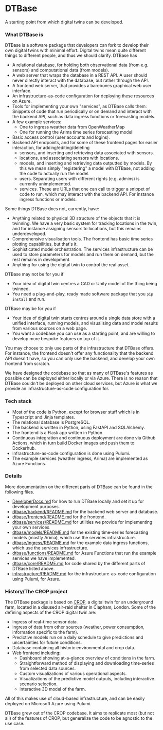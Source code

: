 # DTBase
A starting point from which digital twins can be developed.

### What DTBase is

DTBase is a software package that developers can fork to develop their own digital twins with minimal effort.
Digital twins mean quite different things to different people, and thus we should clarify.
DTBase has
* A relational database, for holding both observational data (from e.g. sensors) and computational data (from models).
* A web server that wraps the database in a REST API. A user should never directly interact with the database, but rather through the API.
* A frontend web server, that provides a barebones graphical web user interface.
* An infrastructure-as-code configuration for deploying these resources on Azure.
* Tools for implementing your own "services", as DTBase calls them: Snippets of code that run periodically or on demand and interact with the backend API, such as data ingress functions or forecasting models.
* A few example services:
    * One to ingress weather data from OpenWeatherMap
    * One for running the Arima time series forecasting model
* Basic access control (user accounts and logins).
* Backend API endpoints, and for some of these frontend pages for easier interaction, for adding/editing/deleting
    * sensors, and inserting and retrieving data associated with sensors.
    * locations, and associating sensors with locations.
    * models, and inserting and retrieving data outputted by models. By this we mean simply "registering" a model with DTBase, not adding the code to actually run the model.
    * users. Separating users with different rights (e.g. admins) is currently unimplemented.
    * services. These are URLs that one can call to trigger a snippet of code to run, which may interact with the backend API. For instance ingress functions or models.

Some things DTBase does not, currently, have:
* Anything related to physical 3D structure of the objects that it is twinning. We have a very basic system for tracking locations in the twin, and for instance assigning sensors to locations, but this remains underdeveloped.
* Comprehensive visualisation tools. The frontend has basic time series plotting capabilities, but that's it.
* Sophisticated model orchestration. The services infrastructure can be used to store parameters for models and run them on demand, but the rest remains in development.
* Anything for using the digital twin to control the real asset.

DTBase may not be for you if
* Your idea of digital twin centres a CAD or Unity model of the thing being twinned.
* You need a plug-and-play, ready made software package that you `pip install` and run.

DTBase may be for you if
* Your idea of digital twin starts centres around a single data store with a unified interface, running models, and visualising data and model results from various sources on a web page.
* You want a codebase you can use as a starting point, and are willing to develop more bespoke features on top of it.

You may choose to only use parts of the infrastructure that DTBase offers.
For instance, the frontend doesn't offer any functionality that the backend API doesn't have, so you can only use the backend, and develop your own frontend from scratch.

We have designed the codebase so that as many of DTBase's features as possible can be deployed either locally or via Azure.
There is no reason that DTBase couldn't be deployed on other cloud services, but Azure is what we provide an infrastructure-as-code configuration for.

### Tech stack

* Most of the code is Python, except for browser stuff which is in Typescript and Jinja templates.
* The relational database is PostgreSQL.
* The backend is written in Python, using FastAPI and SQLAlchemy.
* The frontend is a Flask app written in Python.
* Continuous integration and continuous deployment are done via Github Actions, which in turn build Docker images and push them to Dockerhub.
* Infrastructure-as-code configuration is done using Pulumi.
* The example services (weather ingress, Arima) are implemented as Azure Functions.

### Details

More documentation on the different parts of DTBase can be found in the following files.

* [DeveloperDocs.md](DeveloperDocs.md) for how to run DTBase locally and set it up for development purposes.
* [dtbase/backend/README.md](dtbase/backend/README.md) for the backend web server and database.
* [dtbase/frontend/README.md](dtbase/frontend/README.md) for the frontend.
* [dtbase/services/README.md](dtbase/services/README.md) for utilities we provide for implementing your own services.
* [dtbase/models/README.md](dtbase/models/README.md) for the existing time-series forecasting models (mostly Arima), which use the services infrastructure.
* [dtbase/ingress/README.md](dtbase/ingress/README.md) for the example data ingress functions, which use the services infrastructure.
* [dtbase/functions/README.md](dtbase/functions/README.md) for Azure Functions that run the example services we have implemented.
* [dtbase/core/README.md](dtbase/core/README.md) for code shared by the different parts of DTBase listed above.
* [infrastructure/README.md](infrastructure/README.md) for the infrastructure-as-code configuration using Pulumi, for Azure.

### History/The CROP project

The DTBase package is based on [CROP](https://github.com/alan-turing-institute/CROP), a digital twin for an underground farm, located in a disused air-raid shelter in Clapham, London.
Some of the defining aspects of the CROP digital twin are:
* Ingress of real-time sensor data.
* Ingress of data from other sources (weather, power consumption, information specific to the farm).
* Predictive models run on a daily schedule to give predictions and uncertainties for future conditions.
* Database containing all historic environmental and crop data.
* Web frontend including:
  - Dashboard showing at-a-glance overview of conditions in the farm.
  - Straightforward method of displaying and downloading time-series from selected data sources.
  - Custom visualizations of various operational aspects.
  - Visualizations of the predictive model outputs, including interactive scenario selection.
  - Interactive 3D model of the farm.

All of this makes use of cloud-based infrastructure, and can be easily deployed on Microsoft Azure using Pulumi.

DTBase grew out of the CROP codebase.
It aims to replicate most (but not all) of the features of CROP, but generalize the code to be agnostic to the use case.
